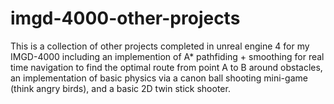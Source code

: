 # imgd-4000-other-projects


This is a collection of other projects completed in unreal engine 4 for my IMGD-4000 including an implemention of A* pathfiding + smoothing for real time navigation to find the optimal route from point A to B around obstacles, an implementation of basic physics via a canon ball shooting mini-game (think angry birds), and a basic 2D twin stick shooter.
